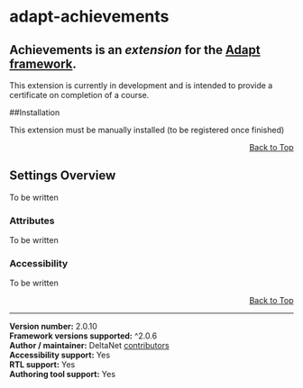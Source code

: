 # adapt-achievements

**Achievements** is an *extension* for the [Adapt framework](https://github.com/adaptlearning/adapt_framework).   
----------------------------

This extension is currently in development and is intended to provide a certificate on completion of a course.

##Installation

This extension must be manually installed (to be registered once finished)

<div float align=right><a href="#top">Back to Top</a></div>

## Settings Overview

To be written

### Attributes

To be written

### Accessibility

To be written

<div float align=right><a href="#top">Back to Top</a></div>

----------------------------
**Version number:**  2.0.10   
**Framework versions supported:**  ^2.0.6    
**Author / maintainer:** DeltaNet [contributors](https://github.com/deltanet/adapt-achievements/graphs/contributors)     
**Accessibility support:** Yes  
**RTL support:** Yes     
**Authoring tool support:** Yes
